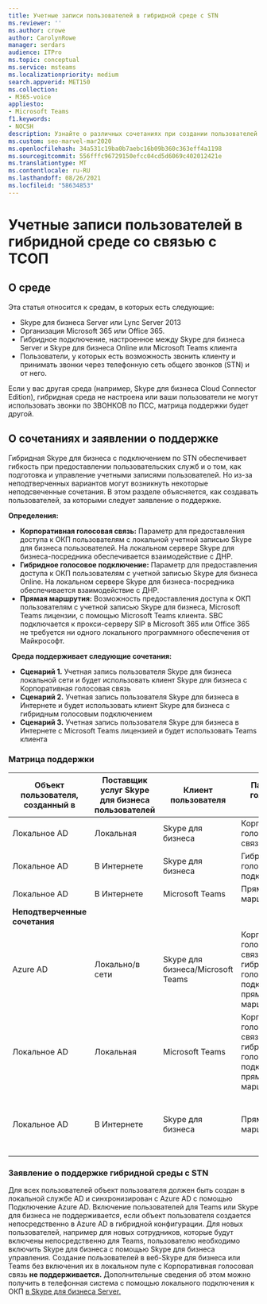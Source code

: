 ```yaml
---
title: Учетные записи пользователей в гибридной среде с STN
ms.reviewer: ''
ms.author: crowe
author: CarolynRowe
manager: serdars
audience: ITPro
ms.topic: conceptual
ms.service: msteams
ms.localizationpriority: medium
search.appverid: MET150
ms.collection:
- M365-voice
appliesto:
- Microsoft Teams
f1.keywords:
- NOCSH
description: Узнайте о различных сочетаниях при создании пользователей и о том, какие из них поддерживаются или не поддерживаются.
ms.custom: seo-marvel-mar2020
ms.openlocfilehash: 34a531c19ba0b7aebc16b09b360c363eff4a1198
ms.sourcegitcommit: 556fffc96729150efcc04cd5d6069c402012421e
ms.translationtype: MT
ms.contentlocale: ru-RU
ms.lasthandoff: 08/26/2021
ms.locfileid: "58634853"
---
```

# <a name="user-accounts-in-a-hybrid-environment-with-pstn-connectivity"></a>Учетные записи пользователей в гибридной среде со связью с ТСОП

## <a name="about-the-environment"></a>О среде

Эта статья относится к средам, в которых есть следующие: 
 
- Skype для бизнеса Server или Lync Server 2013 
- Организация Microsoft 365 или Office 365. 
- Гибридное подключение, настроенное между Skype для бизнеса Server и Skype для бизнеса Online или Microsoft Teams клиента 
- Пользователи, у которых есть возможность звонить клиенту и принимать звонки через телефонную сеть общего звонков (STN) и от него.

 
Если у вас другая среда (например, Skype для бизнеса Cloud Connector Edition), гибридная среда не настроена или ваши пользователи не могут использовать звонки по ЗВОНКОВ по ПСС, матрица поддержки будет другой.  

## <a name="about-the-combinations-and-the-supportability-statement"></a>О сочетаниях и заявлении о поддержке  

Гибридная Skype для бизнеса с подключением по STN обеспечивает гибкость при предоставлении пользовательских служб и о том, как подготовка и управление учетными записями пользователей. Но из-за неподтверченных вариантов могут возникнуть некоторые неподсвеченные сочетания. В этом разделе объясняется, как создавать пользователей, за которыми следует заявление о поддержке.


**Определения:**   
- **Корпоративная голосовая связь:** Параметр для предоставления доступа к ОКП пользователям с локальной учетной записью Skype для бизнеса пользователей. На локальном сервере Skype для бизнеса-посредника обеспечивается взаимодействие с ДНР.  
- **Гибридное голосовое подключение:** Параметр для предоставления доступа к ОКП пользователям с учетной записью Skype для бизнеса Online. На локальном сервере Skype для бизнеса-посредника обеспечивается взаимодействие с ДНР. 
- **Прямая маршрутия:** Возможность предоставления доступа к ОКП пользователям с учетной записью Skype для бизнеса, Microsoft Teams лицензии, с помощью Microsoft Teams клиента. SBC подключается к прокси-серверу SIP в Microsoft 365 или Office 365 не требуется ни одного локального программного обеспечения от Майкрософт.

  
**Среда поддерживает следующие сочетания:**
- **Сценарий 1.** Учетная запись пользователя Skype для бизнеса локальной сети и будет использовать клиент Skype для бизнеса с Корпоративная голосовая связь
- **Сценарий 2.** Учетная запись пользователя Skype для бизнеса в Интернете и будет использовать клиент Skype для бизнеса с гибридным голосовым подключением
- **Сценарий 3.** Учетная запись пользователя Skype для бизнеса в Интернете с Microsoft Teams лицензией и будет использовать Teams клиента
 
### <a name="supportability-matrix"></a>Матрица поддержки


|**Объект пользователя, созданный в**  |**Поставщик услуг Skype для бизнеса пользователей**|**Клиент пользователя**|**Параметр голосовой почты**|**Поддерживается**|
| ------------ | --------- | --------- | --------- | -------- |
|Локальное AD| Локальная |Skype для бизнеса   | Корпоративная голосовая связь   |Да|
|Локальное AD|В Интернете| Skype для бизнеса  | Гибридное голосовое подключение   |Да |
|Локальное AD|В Интернете |Microsoft Teams |Прямая маршрутия  |Да |
|**Неподтверченные сочетания**    | |         |         |      |
|Azure AD| Локально/в сети | Skype для бизнеса/Microsoft Teams|Корпоративная голосовая связь/гибридное голосовое подключение/прямая маршрутия  |Нет, сначала в локальном AD должен быть создан объект пользователя |
|Локальное AD  |Локальная| Microsoft Teams| Корпоративная голосовая связь/гибридное голосовое подключение/прямая маршрутия   |Нет, Microsoft Teams не поддерживается локальной Skype для бизнеса |     
|Локальное AD  |В Интернете |Skype для бизнеса  | Прямая маршрутия  |Нет, прямая маршрутия не поддерживается в клиенте Skype для бизнеса клиента  |


### <a name="supportability-statement-for-the-hybrid-environment-with-pstn"></a>Заявление о поддержке гибридной среды с STN

Для всех пользователей объект  пользователя должен быть создан в локальной службе AD и синхронизирован с Azure AD с помощью Подключение Azure AD. Включение пользователей для Teams или Skype для бизнеса  не поддерживается, если объект пользователя создается непосредственно в Azure AD в гибридной конфигурации. Для новых пользователей, например для новых сотрудников, которые будут включены непосредственно для Teams, пользователю необходимо включить Skype для бизнеса с помощью Skype для бизнеса управления. Создание пользователей в веб-Skype для бизнеса или Teams без включения их в локальном пуле с Корпоративная голосовая связь **не поддерживается.** Дополнительные сведения об этом можно получить в телефонная система с помощью локального подключения к ОКП [в Skype для бизнеса Server.](/skypeforbusiness/skype-for-business-hybrid-solutions/plan-your-phone-system-cloud-pbx-solution/plan-phone-system-with-on-premises-pstn-connectivity)